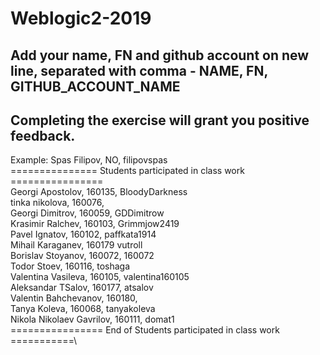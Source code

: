 # Weblogic2-2019
Add your name, FN and github account on new line, separated with comma - NAME, FN, GITHUB_ACCOUNT_NAME
------------------------------------
Completing the exercise will grant you positive feedback.
------------------------------------
Example: Spas Filipov, NO, filipovspas\
=============== Students participated in class work ================\
Georgi Apostolov, 160135, BloodyDarkness\
tinka nikolova, 160076,\
Georgi Dimitrov, 160059, GDDimitrow\
Krasimir Ralchev, 160103, Grimmjow2419\
Pavel Ignatov, 160102, paffkata1914\
Mihail Karaganev, 160179 vutroll\
Borislav Stoyanov, 160072, 160072\
Todor Stoev, 160116, toshaga\
Valentina Vasileva, 160105, valentina160105\
Aleksandar TSalov, 160177, atsalov\
Valentin Bahchevanov, 160180, \
Tanya Koleva, 160068, tanyakoleva\
Nikola Nikolaev Gavrilov, 160111, domat1\
================ End of Students participated in class work ===========\
